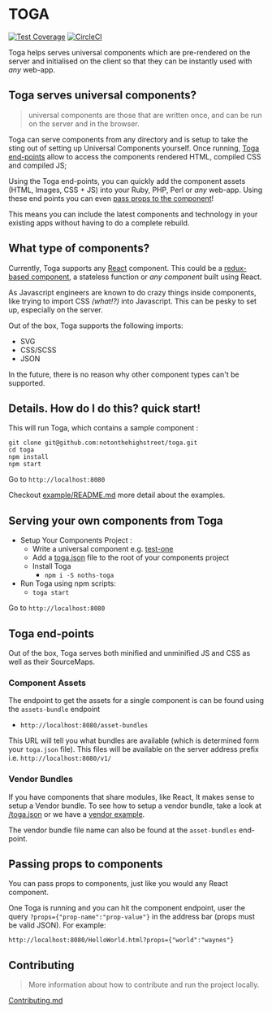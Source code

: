 # TOGA

[![Test Coverage](https://codeclimate.com/repos/56d6f79a4304122460007970/badges/70c559a8e7dbfc647eb1/coverage.svg)](https://codeclimate.com/repos/56d6f79a4304122460007970/coverage)
[![CircleCI](https://circleci.com/gh/notonthehighstreet/toga/tree/master.svg?style=svg&circle-token=fad4a71fbda4e23fb196f5e4c63384bf7db66b6c)](https://circleci.com/gh/notonthehighstreet/toga/tree/master)

Toga helps serves universal components which are pre-rendered on the server and initialised on the client so that they can be instantly used with *any* web-app.

## Toga serves universal components?

> universal components are those that are written once, and can be run on the server and in the browser.

Toga can serve components from any directory and is setup to take the sting out of setting up Universal Components yourself.
Once running, [Toga end-points](#toga-end-points) allow to access the components rendered HTML, compiled CSS and compiled JS;

Using the Toga end-points, you can quickly add the component assets (HTML, Images, CSS + JS) into your Ruby, PHP, Perl or *any* web-app.
Using these end points you can even [pass props to the component](#passing-props-to-components)!

This means you can include the latest components and technology in your existing apps without having to do a complete rebuild.

## What type of components?

Currently, Toga supports any [React](https://github.com/facebook/react) component.
This could be a [redux-based component](/tests/e2e/components/test-redux), a stateless function or *any component* built using React.

As Javascript engineers are known to do crazy things inside components, like trying to import CSS *(what!?)* into Javascript.
This can be pesky to set up, especially on the server.

Out of the box, Toga supports the following imports:
 * SVG
 * CSS/SCSS
 * JSON

In the future, there is no reason why other component types can't be supported.

## Details. How do I do this? quick start!

This will run Toga, which contains a sample component :

```
git clone git@github.com:notonthehighstreet/toga.git
cd toga
npm install
npm start
```
Go to `http://localhost:8080`

Checkout [example/README.md](/example/README.md) more detail about the examples.

## Serving your own components from Toga

* Setup Your Components Project :
  * Write a universal component e.g. [test-one](/tests/e2e/components/test-one/index.js)
  * Add a [toga.json](/toga.json.md) file to the root of your components project
  * Install Toga
    * `npm i -S noths-toga `
* Run Toga using npm scripts:
  * `toga start`

Go to `http://localhost:8080`

## Toga end-points

Out of the box, Toga serves both minified and unminified JS and CSS as well as their SourceMaps.

### Component Assets

The endpoint to get the assets for a single component is can be found using the `assets-bundle` endpoint

 * `http://localhost:8080/asset-bundles`

This URL will tell you what bundles are available (which is determined form your `toga.json` file).
This files will be available on the server address prefix i.e. `http://localhost:8080/v1/`

### Vendor Bundles

If you have components that share modules, like React, It makes sense to setup a Vendor bundle.
To see how to setup a vendor bundle, take a look at [/toga.json](/toga.json.md) or we have a [vendor example](/example/README.md#vendor-javascript).

The vendor bundle file name can also be found at the `asset-bundles` end-point.

## Passing props to components

You can pass props to components, just like you would any React component.

One Toga is running and you can hit the component endpoint, user the query `?props={"prop-name":"prop-value"}` in the address bar (props must be valid JSON).  For example:

`http://localhost:8080/HelloWorld.html?props={"world":"waynes"}`


## Contributing

 > More information about how to contribute and run the project locally.

[Contributing.md](CONTRIBUTING.md)
